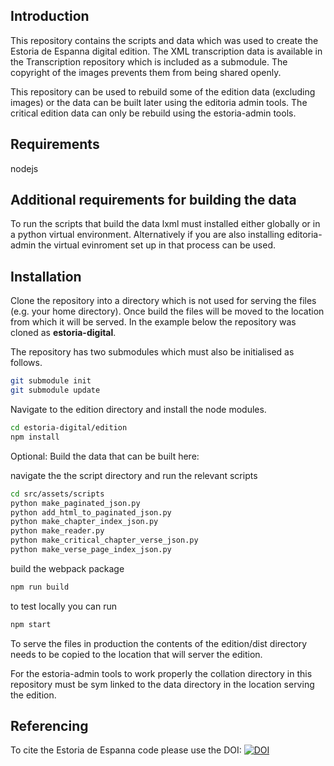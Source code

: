 Introduction
----
This repository contains the scripts and data which was used to create the Estoria de Espanna digital edition. The XML
transcription data is available in the Transcription repository which is included as a submodule. The copyright of the
images prevents them from being shared openly.

This repository can be used to rebuild some of the edition data (excluding images) or the data can be built later using
the editoria admin tools. The critical edition data can only be rebuild using the estoria-admin tools.


Requirements
----
nodejs


Additional requirements for building the data
----
To run the scripts that build the data lxml must installed either globally or in a python virtual environment.
Alternatively if you are also installing editoria-admin the virtual evinroment set up in that process can be used.

Installation
----

Clone the repository into a directory which is not used for serving the files (e.g. your home directory). Once build
the files will be moved to the location from which it will be served. In the example below the repository was cloned as
**estoria-digital**.

The repository has two submodules which must also be initialised as follows.

```bash
git submodule init
git submodule update
```

Navigate to the edition directory and install the node modules.
```bash
cd estoria-digital/edition
npm install
```

Optional: Build the data that can be built here:

navigate the the script directory and run the relevant scripts
```bash
cd src/assets/scripts
python make_paginated_json.py
python add_html_to_paginated_json.py
python make_chapter_index_json.py
python make_reader.py
python make_critical_chapter_verse_json.py
python make_verse_page_index_json.py
```

build the webpack package

```bash
npm run build
```

to test locally you can run

```bash
npm start
```

To serve the files in production the contents of the edition/dist directory needs to be copied to the location that
will server the edition.

For the estoria-admin tools to work properly the collation directory in this repository must be sym linked to the data
directory in the location serving the edition.

Referencing
----
To cite the Estoria de Espanna code please use the DOI:
[![DOI](https://zenodo.org/badge/174379996.svg)](https://zenodo.org/badge/latestdoi/174379996)
